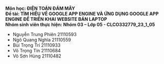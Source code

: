 **Môn học: ĐIỆN TOÁN ĐÁM MÂY**<br>
**Đề tài: TÌM HIỂU VỀ GOOGLE APP ENGINE VÀ ỨNG DỤNG GOOGLE APP ENGINE ĐỂ TRIỂN KHAI WEBSITE BÁN LAPTOP**<br>
**Nhóm sinh viên thực hiện: Nhóm 03 – Lớp 05 - CLCO332779_23_1_05**<br>
- Nguyễn Trung Phiên 21110593 <br>
- Ngô Quang Nghĩa    21110559<br>
- Bùi Trọng Trí      21110933<br>
- Võ Trọng Tín       21110684<br>
- Võ Sơn Hùng        21110482<br>

